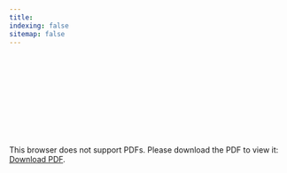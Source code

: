 ```yaml
---
title: 
indexing: false
sitemap: false
---
```


<object data="https://ellefer.github.io/eellefsen/pages/CV/main.pdf" type="application/pdf" width="700px" height="700px">
    <embed src="https://ellefer.github.io/eellefsen/pages/CV/main.pdf">
        <p>This browser does not support PDFs. Please download the PDF to view it: <a href="https://ellefer.github.io/eellefsen/pages/CV/main.pdf">Download PDF</a>.</p>
    </embed>
</object>